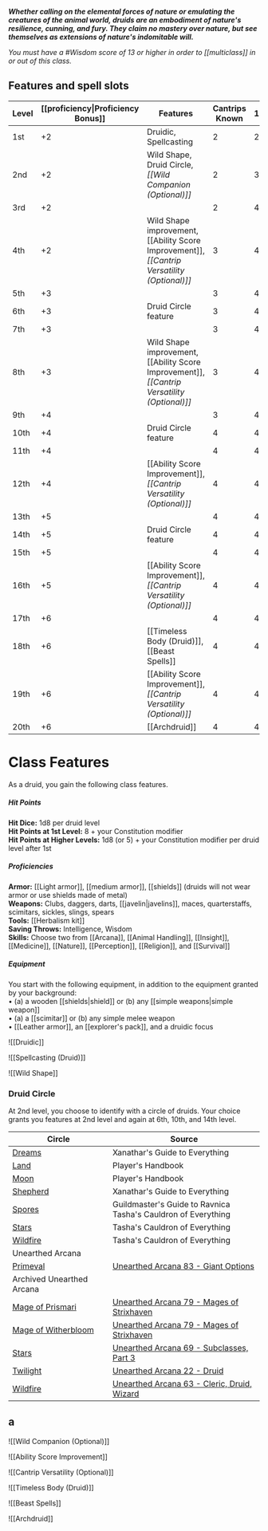 **_Whether calling on the elemental forces of nature or emulating the creatures of the animal world, druids are an embodiment of nature's resilience, cunning, and fury. They claim no mastery over nature, but see themselves as extensions of nature's indomitable will._**

_You must have a #Wisdom score of 13 or higher in order to [[multiclass]] in or out of this class._

## Features and spell slots

| Level | [[proficiency\|Proficiency Bonus]] | Features                                                                                    | Cantrips Known | 1st | 2nd | 3rd | 4th | 5th | 6th | 7th | 8th | 9th |     |
| ----- | ---------------------------------- | ------------------------------------------------------------------------------------------- | -------------- | --- | --- | --- | --- | --- | --- | --- | --- | --- | --- |
| 1st   | +2                                 | Druidic, Spellcasting                                                                       | 2              | 2   | -   | -   | -   | -   | -   | -   | -   | -   |     |
| 2nd   | +2                                 | Wild Shape, Druid Circle, _[[Wild Companion (Optional)]]_                                   | 2              | 3   | -   | -   | -   | -   | -   | -   | -   | -   |     |
| 3rd   | +2                                 |                                                                                             | 2              | 4   | 2   | -   | -   | -   | -   | -   | -   | -   |     |
| 4th   | +2                                 | Wild Shape improvement, [[Ability Score Improvement]], _[[Cantrip Versatility (Optional)]]_ | 3              | 4   | 3   | -   | -   | -   | -   | -   | -   | -   |     |
| 5th   | +3                                 |                                                                                             | 3              | 4   | 3   | 2   | -   | -   | -   | -   | -   | -   |     |
| 6th   | +3                                 | Druid Circle feature                                                                        | 3              | 4   | 3   | 3   | -   | -   | -   | -   | -   | -   |     |
| 7th   | +3                                 |                                                                                             | 3              | 4   | 3   | 3   | 1   | -   | -   | -   | -   | -   |     |
| 8th   | +3                                 | Wild Shape improvement, [[Ability Score Improvement]], _[[Cantrip Versatility (Optional)]]_ | 3              | 4   | 3   | 3   | 2   | -   | -   | -   | -   | -   |     |
| 9th   | +4                                 |                                                                                             | 3              | 4   | 3   | 3   | 3   | 1   | -   | -   | -   | -   |     |
| 10th  | +4                                 | Druid Circle feature                                                                        | 4              | 4   | 3   | 3   | 3   | 2   | -   | -   | -   | -   |     |
| 11th  | +4                                 |                                                                                             | 4              | 4   | 3   | 3   | 3   | 2   | 1   | -   | -   | -   |     |
| 12th  | +4                                 | [[Ability Score Improvement]], _[[Cantrip Versatility (Optional)]]_                         | 4              | 4   | 3   | 3   | 3   | 2   | 1   | -   | -   | -   |     |
| 13th  | +5                                 |                                                                                             | 4              | 4   | 3   | 3   | 3   | 2   | 1   | 1   | -   | -   |     |
| 14th  | +5                                 | Druid Circle feature                                                                        | 4              | 4   | 3   | 3   | 3   | 2   | 1   | 1   | -   | -   |     |
| 15th  | +5                                 |                                                                                             | 4              | 4   | 3   | 3   | 3   | 2   | 1   | 1   | 1   | -   |     |
| 16th  | +5                                 | [[Ability Score Improvement]], _[[Cantrip Versatility (Optional)]]_                         | 4              | 4   | 3   | 3   | 3   | 2   | 1   | 1   | 1   | -   |     |
| 17th  | +6                                 |                                                                                             | 4              | 4   | 3   | 3   | 3   | 2   | 1   | 1   | 1   | 1   |     |
| 18th  | +6                                 | [[Timeless Body (Druid)]], [[Beast Spells]]                                                         | 4              | 4   | 3   | 3   | 3   | 3   | 1   | 1   | 1   | 1   |     |
| 19th  | +6                                 | [[Ability Score Improvement]], _[[Cantrip Versatility (Optional)]]_                         | 4              | 4   | 3   | 3   | 3   | 3   | 2   | 1   | 1   | 1   |     |
| 20th  | +6                                 | [[Archdruid]]                                                                                   | 4              | 4   | 3   | 3   | 3   | 3   | 2   | 2   | 1   | 1   |     |

# Class Features

As a druid, you gain the following class features.

##### Hit Points
**Hit Dice:** 1d8 per druid level  
**Hit Points at 1st Level:** 8 + your Constitution modifier  
**Hit Points at Higher Levels:** 1d8 (or 5) + your Constitution modifier per druid level after 1st

##### Proficiencies
**Armor:** [[Light armor]], [[medium armor]], [[shields]] (druids will not wear armor or use shields made of metal)  
**Weapons:** Clubs, daggers, darts, [[javelin|javelins]], maces, quarterstaffs, scimitars, sickles, slings, spears  
**Tools:** [[Herbalism kit]]  
**Saving Throws:** Intelligence, Wisdom  
**Skills:** Choose two from [[Arcana]], [[Animal Handling]], [[Insight]], [[Medicine]], [[Nature]], [[Perception]], [[Religion]], and [[Survival]]

##### Equipment
You start with the following equipment, in addition to the equipment granted by your background:  
• (a) a wooden [[shields|shield]] or (b) any [[simple weapons|simple weapon]]  
• (a) a [[scimitar]] or (b) any simple melee weapon  
• [[Leather armor]], an [[explorer's pack]], and a druidic focus

![[Druidic]]

![[Spellcasting (Druid)]]

![[Wild Shape]]

### Druid Circle
At 2nd level, you choose to identify with a circle of druids. Your choice grants you features at 2nd level and again at 6th, 10th, and 14th level.

|Circle|Source|
|---|---|
|[Dreams](http://dnd5e.wikidot.com/druid:dreams)|Xanathar's Guide to Everything|
|[Land](http://dnd5e.wikidot.com/druid:land)|Player's Handbook|
|[Moon](http://dnd5e.wikidot.com/druid:moon)|Player's Handbook|
|[Shepherd](http://dnd5e.wikidot.com/druid:shepherd)|Xanathar's Guide to Everything|
|[Spores](http://dnd5e.wikidot.com/druid:spores)|Guildmaster's Guide to Ravnica  <br>Tasha's Cauldron of Everything|
|[Stars](http://dnd5e.wikidot.com/druid:stars)|Tasha's Cauldron of Everything|
|[Wildfire](http://dnd5e.wikidot.com/druid:wildfire)|Tasha's Cauldron of Everything|
|Unearthed Arcana|   |
|[Primeval](http://dnd5e.wikidot.com/druid:primeval-ua)|[Unearthed Arcana 83 - Giant Options](https://media.wizards.com/2022/dnd/downloads/UA2022-drjwf73f8n.pdf)|
|Archived Unearthed Arcana|   |
|[Mage of Prismari](http://dnd5e.wikidot.com/multisubclass:mage-of-prismari-ua)|[Unearthed Arcana 79 - Mages of Strixhaven](https://media.wizards.com/2021/dnd/downloads/UA2021_06_08_MagesStrixhaven.pdf)|
|[Mage of Witherbloom](http://dnd5e.wikidot.com/multisubclass:mage-of-witherbloom-ua)|[Unearthed Arcana 79 - Mages of Strixhaven](https://media.wizards.com/2021/dnd/downloads/UA2021_06_08_MagesStrixhaven.pdf)|
|[Stars](http://dnd5e.wikidot.com/druid:stars-ua)|[Unearthed Arcana 69 - Subclasses, Part 3](https://media.wizards.com/2020/dnd/downloads/UA2020-Subclasses03_0224.pdf)|
|[Twilight](http://dnd5e.wikidot.com/druid:twilight-ua)|[Unearthed Arcana 22 - Druid](https://media.wizards.com/2016/dnd/downloads/UA_Druid11272016_CAWS.pdf)|
|[Wildfire](http://dnd5e.wikidot.com/druid:wildlife-ua)|[Unearthed Arcana 63 - Cleric, Druid, Wizard](https://media.wizards.com/2019/dnd/downloads/UA-TwilightFireNames.pdf)|
## a
![[Wild Companion (Optional)]]

![[Ability Score Improvement]]

![[Cantrip Versatility (Optional)]]

![[Timeless Body (Druid)]]

![[Beast Spells]]


![[Archdruid]]